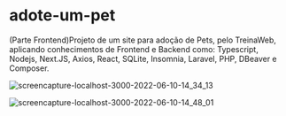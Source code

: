 # adote-um-pet
 (Parte Frontend)Projeto de um site para adoção de Pets, pelo TreinaWeb, aplicando conhecimentos de Frontend e Backend como: Typescript, Nodejs, Next.JS, Axios, React, SQLite, Insomnia, Laravel, PHP, DBeaver e Composer.
 
 
![screencapture-localhost-3000-2022-06-10-14_34_13](https://user-images.githubusercontent.com/101671694/173122284-4dc0c6b5-3e62-4b7e-97b1-e6045ebb157c.png)
<br>

![screencapture-localhost-3000-2022-06-10-14_48_01](https://user-images.githubusercontent.com/101671694/173122831-74886c8d-90ff-4e23-a753-ace9b25cb1f1.png)
